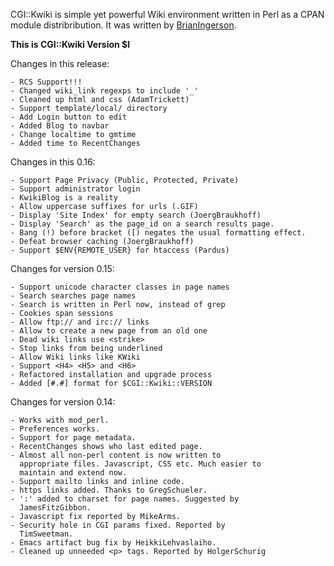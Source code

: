 CGI::Kwiki is simple yet powerful Wiki environment written in Perl as a CPAN module distribribution. It was written by [BrianIngerson](/BrianIngerson).

**This is CGI::Kwiki Version $l**

Changes in this release:

    - RCS Support!!!
    - Changed wiki_link regexps to include '_'
    - Cleaned up html and css (AdamTrickett)
    - Support template/local/ directory
    - Add Login button to edit
    - Added Blog to navbar
    - Change localtime to gmtime
    - Added time to RecentChanges

Changes in this 0.16:

    - Support Page Privacy (Public, Protected, Private)
    - Support administrator login
    - KwikiBlog is a reality
    - Allow uppercase suffixes for urls (.GIF)
    - Display 'Site Index' for empty search (JoergBraukhoff)
    - Display 'Search' as the page_id on a search results page.
    - Bang (!) before bracket ([) negates the usual formatting effect.
    - Defeat browser caching (JoergBraukhoff)
    - Support $ENV{REMOTE_USER} for htaccess (Pardus)

Changes for version 0.15:

    - Support unicode character classes in page names
    - Search searches page names
    - Search is written in Perl now, instead of grep
    - Cookies span sessions
    - Allow ftp:// and irc:// links
    - Allow to create a new page from an old one
    - Dead wiki links use <strike>
    - Stop links from being underlined
    - Allow Wiki links like KWiki
    - Support <H4> <H5> and <H6>
    - Refactored installation and upgrade process
    - Added [#.#] format for $CGI::Kwiki::VERSION

Changes for version 0.14:

    - Works with mod_perl.
    - Preferences works.
    - Support for page metadata.
    - RecentChanges shows who last edited page.
    - Almost all non-perl content is now written to 
      appropriate files. Javascript, CSS etc. Much easier to
      maintain and extend now.
    - Support mailto links and inline code.
    - https links added. Thanks to GregSchueler.
    - ':' added to charset for page names. Suggested by 
      JamesFitzGibbon.
    - Javascript fix reported by MikeArms.
    - Security hole in CGI params fixed. Reported by 
      TimSweetman.
    - Emacs artifact bug fix by HeikkiLehvaslaiho.
    - Cleaned up unneeded <p> tags. Reported by HolgerSchurig
